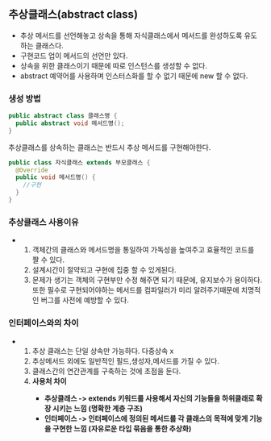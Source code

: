 ## 추상클래스(abstract class) 
- 추상 메서드를 선언해놓고 상속을 통해 자식클래스에서 메서드를 완성하도록 유도하는 클래스다.
- 구현코드 업이 메서드의 선언만 있다.
- 상속을 위한 클래스이기 때문에 따로 인스턴스를 생성할 수 없다.
- abstract 예약어를 사용하며 인스터스화를 할 수 없기 때문에 new 할 수 없다.

### 생성 방법
```java
public abstract class 클래스명 {
  public abstract void 메서드명();
}
```
추상클래스를 상속하는 클래스는 반드시 추상 메서드를 구현해야한다.
```java
public class 자식클래스 extends 부모클래스 {
  @Override
  public void 메서드명() {
    //구현
  }
}
```

### 추상클래스 사용이유
- 1. 객체간의 클래스와 메서드명을 통일하여 가독성을 높여주고 효율적인 코드를 짤 수 있다.
  2. 설계시간이 절약되고 구현에 집중 할 수 있게된다.
  3. 문제가 생기는 객체의 구현부만 수정 해주면 되기 때문에, 유지보수가 용이하다. 또한 필수로 구현되어야하는 메서드를 컴파일러가 미리 알려주기때문에 치명적인 버그를 사전에 예방할 수 있다.
### 인터페이스와의 차이
- 1. 추상 클래스는 단일 상속만 가능하다. 다중상속 x
  2. 추상메서드 외에도 일반적인 필드,생성자,메서드를 가질 수 있다.
  3. 클래스간의 연간관계를 구축하는 것에 초점을 둔다.
  4. <b>사용처 차이
     - 추상클래스 -> extends 키워드를 사용해서 자신의 기능들을 하위클래로 확장 시키는 느낌 (명확한 계층 구조)
     - 인터페이스 -> 인터페이스에 정의된 메서드를 각 클래스의 목적에 맞게 기능을 구현한 느낌 (자유로운 타입 묶음을 통한 추상화)
